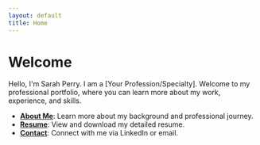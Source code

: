 ```yaml
---
layout: default
title: Home
---
```


# Welcome

Hello, I'm Sarah Perry. I am a [Your Profession/Specialty]. Welcome to my professional portfolio, where you can learn more about my work, experience, and skills.

*   **[About Me](/about/)**: Learn more about my background and professional journey.
*   **[Resume](/resume/)**: View and download my detailed resume.
*   **[Contact](/contact/)**: Connect with me via LinkedIn or email.
